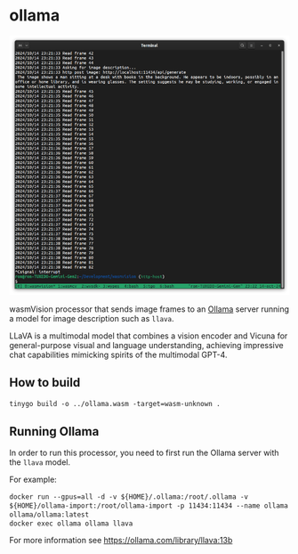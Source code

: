 # ollama

![ollama](../../images/ollama-processor.png)

wasmVision processor that sends image frames to an [Ollama](https://ollama.com/) server running a model for image description such as `llava`.

LLaVA is a multimodal model that combines a vision encoder and Vicuna for general-purpose visual and language understanding, achieving impressive chat capabilities mimicking spirits of the multimodal GPT-4.

## How to build

```shell
tinygo build -o ../ollama.wasm -target=wasm-unknown .
```

## Running Ollama

In order to run this processor, you need to first run the Ollama server with the `llava` model.

For example:

```shell
docker run --gpus=all -d -v ${HOME}/.ollama:/root/.ollama -v ${HOME}/ollama-import:/root/ollama-import -p 11434:11434 --name ollama ollama/ollama:latest
docker exec ollama ollama llava
```

For more information see https://ollama.com/library/llava:13b
